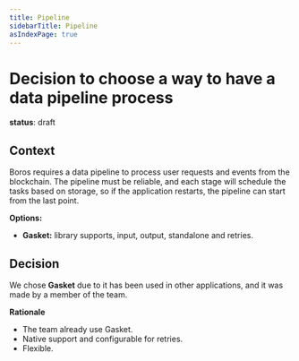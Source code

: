 ```yaml
---
title: Pipeline
sidebarTitle: Pipeline
asIndexPage: true
---
```


# Decision to choose a way to have a data pipeline process

**status**: draft

## Context

Boros requires a data pipeline to process user requests and events from the blockchain. The pipeline must be reliable, and each stage will schedule the tasks based on storage, so if the application restarts, the pipeline can start from the last point.

**Options:**
  - **Gasket:** library supports, input, output, standalone and retries.

## Decision

We chose **Gasket** due to it has been used in other applications, and it was made by a member of the team.

**Rationale**
  - The team already use Gasket.
  - Native support and configurable for retries.
  - Flexible.
